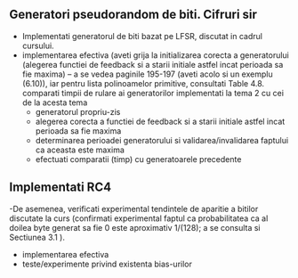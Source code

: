 Generatori pseudorandom de biti. Cifruri sir
-
- Implementati generatorul de biti bazat pe LFSR, discutat in cadrul cursului.
- implementarea efectiva (aveti grija la initializarea corecta a generatorului (alegerea functiei de feedback si a starii initiale astfel incat perioada sa fie maxima) – a se vedea paginile 195-197 (aveti acolo si un exemplu (6.10)), iar pentru lista polinoamelor primitive, consultati Table 4.8.
comparati timpii de rulare ai generatorilor implementati la tema 2 cu cei de la acesta tema
    - generatorul propriu-zis
    - alegerea corecta a functiei de feedback si a starii initiale astfel incat perioada sa fie maxima
    - determinarea perioadei generatorului si validarea/invalidarea faptului ca aceasta este maxima
    - efectuati comparatii (timp) cu generatoarele precedente

Implementati RC4
-
-De asemenea, verificati experimental tendintele de aparitie a bitilor discutate la curs (confirmati experimental faptul ca probabilitatea ca al doilea byte generat sa fie 0 este aproximativ 1/(128); a se consulta si Sectiunea 3.1 ).
- implementarea efectiva
- teste/experimente privind existenta bias-urilor

